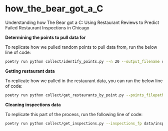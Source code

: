 # how_the_bear_got_a_C
Understanding how The Bear got a C: Using Restaurant Reviews to Predict Failed Restaurant Inspections in Chicago

**Determining the points to pull data for**

To replicate how we pulled random points to pull data from, run the below line of code:

```bash
poetry run python collect/identify_points.py --n 20 --output_filename data/points.json
```

**Getting restaurant data**

To replicate how we pulled in the restaurant data, you can run the below line of code:

```bash
poetry run python collect/get_restaurants_by_point.py --points_filepath data/points.json --output_filename data/restuarant_pull.json
```

**Cleaning inspections data**

To replicate this part of the process, run the following line of code:

```bash
poetry run python collect/get_inspections.py --inspections_fp data/inspections.parquet --restaurants_fp data/test_restaurant_pull.json
```
